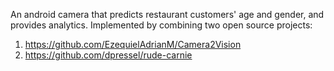 An android camera that predicts restaurant customers' age and gender, and provides analytics. Implemented by combining two open source projects: 
1. https://github.com/EzequielAdrianM/Camera2Vision
2. https://github.com/dpressel/rude-carnie
